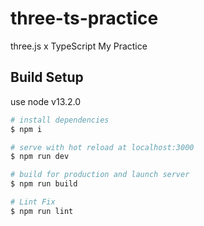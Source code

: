 # three-ts-practice
three.js x TypeScript My Practice

## Build Setup
use node v13.2.0

``` bash
# install dependencies
$ npm i

# serve with hot reload at localhost:3000
$ npm run dev

# build for production and launch server
$ npm run build

# Lint Fix
$ npm run lint

```

